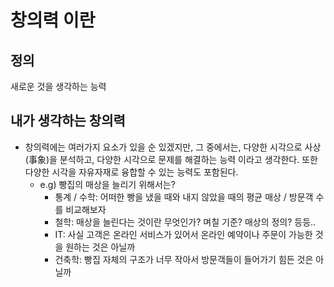 # 창의력 이란

## 정의

새로운 것을 생각하는 능력

## 내가 생각하는 창의력

- 창의력에는 여러가지 요소가 있을 순 있겠지만, 그 중에서는, 다양한 시각으로 사상(事象)을 분석하고, 다양한 시각으로 문제를 해결하는 능력 이라고 생각한다. 또한 다양한 시각을 자유자재로 융합할 수 있는 능력도 포함된다.
  - e.g) 빵집의 매상을 늘리기 위해서는?
    - 통계 / 수학: 어떠한 빵을 냈을 때와 내지 않았을 때의 평균 매상 / 방문객 수를 비교해보자
    - 철학: 매상을 늘린다는 것이란 무엇인가? 며칠 기준? 매상의 정의? 등등..
    - IT: 사실 고객은 온라인 서비스가 있어서 온라인 예약이나 주문이 가능한 것을 원하는 것은 아닐까
    - 건축학: 빵집 자체의 구조가 너무 작아서 방문객들이 들어가기 힘든 것은 아닐까
